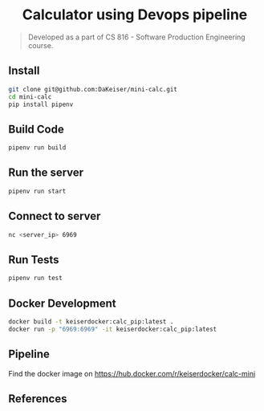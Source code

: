 <h1 align="center">Calculator using Devops pipeline</h1>

> Developed as a part of CS 816 - Software Production Engineering course.

## Install

```sh
git clone git@github.com:DaKeiser/mini-calc.git
cd mini-calc
pip install pipenv
```

## Build Code

```sh
pipenv run build
```

## Run the server

```sh
pipenv run start
```

## Connect to server

```sh
nc <server_ip> 6969
```

## Run Tests

```sh
pipenv run test
```

## Docker Development

```sh
docker build -t keiserdocker:calc_pip:latest .
docker run -p "6969:6969" -it keiserdocker:calc_pip:latest
```

## Pipeline

Find the docker image on https://hub.docker.com/r/keiserdocker/calc-mini

## References
